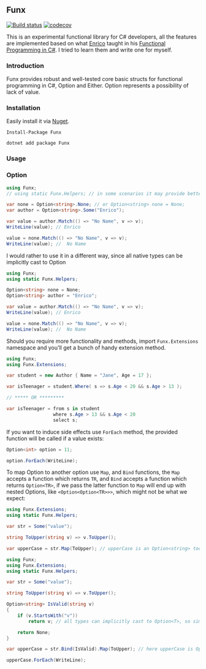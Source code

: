 
## Funx

[![Build status](https://ci.appveyor.com/api/projects/status/qk1e8ph62hektvg4?svg=true)](https://ci.appveyor.com/project/shahabganji/funx) [![codecov](https://codecov.io/gh/shahabganji/Funx/branch/master/graph/badge.svg)](https://codecov.io/gh/shahabganji/Funx)


This is an experimental functional library for C# developers, all the features are implemented based on what [Enrico](https://github.com/la-yumba) taught in his [Functional Programming in C#](https://www.amazon.com/Functional-Programming-write-better-code/dp/1617293954). I tried to learn them and write one for myself.


### Introduction

Funx provides robust and well-tested core basic structs for functional programming in C#, Option and Either. Option represents a possibility of lack of value.

### Installation

Easily install it via [Nuget](https://www.nuget.org/packages/Funx/).

```
Install-Package Funx

dotnet add package Funx
```


### Usage

### Option

```csharp
using Funx;
// using static Funx.Helpers; // in some scenarios it may provide better syntax && readability

var none = Option<string>.None; // or Option<string> none = None;
var author = Option<string>.Some("Enrico");

var value = author.Match(() => "No Name", v => v);
WriteLine(value); // Enrico

value = none.Match(() => "No Name", v => v);
WriteLine(value); //  No Name
```

I would rather to use it in a different way, since all native types can be implicitly cast to Option<T>

```csharp
using Funx;
using static Funx.Helpers;

Option<string> none = None;
Option<string> author = "Enrico";

var value = author.Match(() => "No Name", v => v);
WriteLine(value); // Enrico

value = none.Match(() => "No Name", v => v);
WriteLine(value); //  No Name
```


Should you require more functionality and methods, import `Funx.Extensions` namespace and you'll get a bunch of handy extension method.

```csharp
using Funx;
using Funx.Extensions;

var student = new Author { Name = "Jane", Age = 17 };

var isTeenager = student.Where( s => s.Age < 20 && s.Age > 13 );

// ***** OR *********

var isTeenager = from s in student
                 where s.Age > 13 && s.Age < 20
                 select s;
```

If you want to induce side effects use `ForEach` method, the provided function will be called if a value exists:

```csharp
Option<int> option = 11;

option.ForEach(WriteLine);
```

To map Option<T> to another option use `Map`, and `Bind` functions, the `Map` accepts a function which returns `TR`, and `Bind` accepts a function which returns `Option<TR>`, if we pass the latter function to `Map` will end up with nested Options, like `<Option<Option<TR>>>`, which might not be what we expect:


```csharp
using Funx.Extensions;
using static Funx.Helpers;

var str = Some("value");

string ToUpper(string v) => v.ToUpper();

var upperCase = str.Map(ToUpper); // upperCase is an Option<string> too.

```

```csharp
using Funx;
using Funx.Extensions;
using static Funx.Helpers;

var str = Some("value");

string ToUpper(string v) => v.ToUpper();

Option<string> IsValid(string v)
{
    if (v.StartsWith("v"))
        return v; // all types can implicitly cast to Option<T>, so simply return them.

    return None;
}

var upperCase = str.Bind(IsValid).Map(ToUpper); // here upperCase is Option<string>, but if we've used Map function it would be Option<Option<string>>

upperCase.ForEach(WriteLine);

```